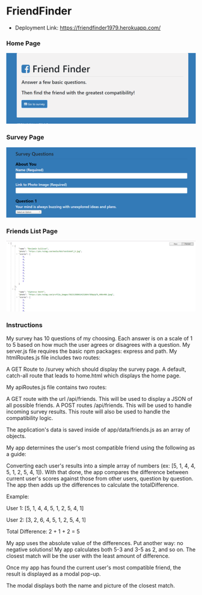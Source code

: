 # FriendFinder

* Deployment Link: https://friendfinder1979.herokuapp.com/


### Home Page

![HOMEPAGE.PNG](/app/images/homepage.png)

### Survey Page

![SURVEY.PNG](/app/images/Untitled.png)

### Friends List Page

![FRIENDSLIST.PNG](/app/images/friendslist.png)

### Instructions

My survey has 10 questions of my choosing. Each answer is on a scale of 1 to 5 based on how much the user agrees or disagrees with a question.
My server.js file requires the basic npm packages: express and path.
My htmlRoutes.js file includes two routes:



A GET Route to /survey which should display the survey page.
A default, catch-all route that leads to home.html which displays the home page.



My apiRoutes.js file contains two routes:



A GET route with the url /api/friends. This will be used to display a JSON of all possible friends.
A POST routes /api/friends. This will be used to handle incoming survey results. This route will also be used to handle the compatibility logic.



The application's data is saved inside of app/data/friends.js as an array of objects. 

My app determines the user's most compatible friend using the following as a guide:



Converting each user's results into a simple array of numbers (ex: [5, 1, 4, 4, 5, 1, 2, 5, 4, 1]).
With that done, the app compares the difference between current user's scores against those from other users, question by question. The app then adds up the differences to calculate the totalDifference.


Example:


User 1: [5, 1, 4, 4, 5, 1, 2, 5, 4, 1]

User 2: [3, 2, 6, 4, 5, 1, 2, 5, 4, 1]

Total Difference: 2 + 1 + 2 = 5





My app uses the absolute value of the differences. Put another way: no negative solutions! My app calculates both 5-3 and 3-5 as 2, and so on.
The closest match will be the user with the least amount of difference.



Once my app has found the current user's most compatible friend, the result is displayed as a modal pop-up.


The modal displays both the name and picture of the closest match.